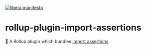 [![libera manifesto](https://img.shields.io/badge/libera-manifesto-lightgrey.svg)](https://liberamanifesto.com)

# rollup-plugin-import-assertions

🍣 A Rollup plugin which bundles [import assertions](https://github.com/tc39/proposal-import-assertions).
